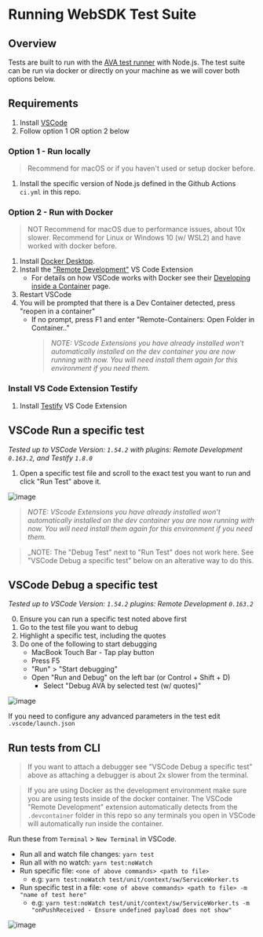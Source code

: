 # Running WebSDK Test Suite

## Overview

Tests are built to run with the [AVA test runner](https://github.com/avajs/ava) with Node.js. The test suite can be run via docker or directly on your machine as we will cover both options below.

## Requirements

1. Install [VSCode](https://code.visualstudio.com/)
2. Follow option 1 OR option 2 below

### Option 1 - Run locally

> Recommend for macOS or if you haven't used or setup docker before.

1. Install the specific version of Node.js defined in the Github Actions `ci.yml` in this repo.

### Option 2 - Run with Docker

> NOT Recommend for macOS due to performance issues, about 10x slower.
> Recommend for Linux or Windows 10 (w/ WSL2) and have worked with docker before.

1. Install [Docker Desktop](https://www.docker.com/products/docker-desktop).
2. Install the ["Remote Development"](https://marketplace.visualstudio.com/items?itemName=ms-vscode-remote.vscode-remote-extensionpack) VS Code Extension
   - For details on how VSCode works with Docker see their [Developing inside a Container](https://code.visualstudio.com/docs/remote/containers) page.
3. Restart VSCode
4. You will be prompted that there is a Dev Container detected, press "reopen in a container"
   - If no prompt, press F1 and enter "Remote-Containers: Open Folder in Container.."
     > _NOTE: VScode Extensions you have already installed won't automatically installed on the dev container you are now running with now.
     > You will need install them again for this environment if you need them._

### Install VS Code Extension Testify

1. Install [Testify](https://marketplace.visualstudio.com/items?itemName=felixjb.testify) VS Code Extension

## VSCode Run a specific test

_Tested up to VSCode Version: `1.54.2` with plugins: Remote Development `0.163.2`, and Testify `1.8.0`_

1. Open a specific test file and scroll to the exact test you want to run and click "Run Test" above it.

![image](https://user-images.githubusercontent.com/645861/111309395-133cfb00-8619-11eb-89ae-4570d2d06097.png)

> _NOTE: VScode Extensions you have already installed won't automatically installed on the dev container you are now running with now.
> You will need install them again for this environment if you need them._

> \_NOTE: The "Debug Test" next to "Run Test" does not work here. See "VSCode Debug a specific test" below on an alterative way to do this.

## VSCode Debug a specific test

_Tested up to VSCode Version: `1.54.2` plugins: Remote Development `0.163.2`_

0. Ensure you can run a specific test noted above first
1. Go to the test file you want to debug
2. Highlight a specific test, including the quotes
3. Do one of the following to start debugging
   - MacBook Touch Bar - Tap play button
   - Press F5
   - "Run" > "Start debugging"
   - Open "Run and Debug" on the left bar (or Control + Shift + D)
     - Select "Debug AVA by selected test (w/ quotes)"

![image](https://user-images.githubusercontent.com/645861/111061933-ada31000-845a-11eb-86c9-851ef378c592.png)

If you need to configure any advanced parameters in the test edit `.vscode/launch.json`

## Run tests from CLI

> If you want to attach a debugger see "VSCode Debug a specific test" above as attaching a debugger is about 2x slower from the terminal.

> If you are using Docker as the development environment make sure you are using tests inside of the docker container.
> The VSCode "Remote Development" extension automatically detects from the `.devcontainer` folder in this repo so any terminals you open in VSCode will automatically run inside the container.

Run these from `Terminal` > `New Terminal` in VSCode.

- Run all and watch file changes: `yarn test`
- Run all with no watch: `yarn test:noWatch`
- Run specific file: `<one of above commands> <path to file>`
  - e.g: `yarn test:noWatch test/unit/context/sw/ServiceWorker.ts`
- Run specific test in a file: `<one of above commands> <path to file> -m "name of test here"`
  - e.g: `yarn test:noWatch test/unit/context/sw/ServiceWorker.ts -m "onPushReceived - Ensure undefined payload does not show"`

![image](https://user-images.githubusercontent.com/645861/111320621-69fc0200-8624-11eb-80cd-bedf8c57a063.png)
